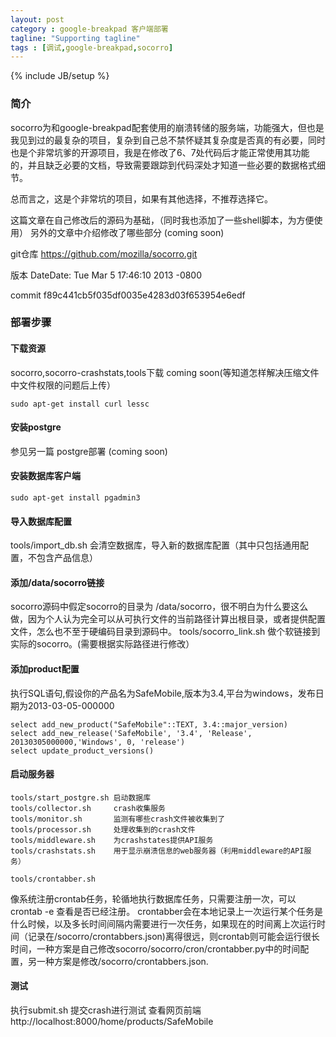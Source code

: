 ```yaml
---
layout: post
category : google-breakpad 客户端部署
tagline: "Supporting tagline"
tags : [调试,google-breakpad,socorro]
---
```

{% include JB/setup %}


### 简介
socorro为和google-breakpad配套使用的崩溃转储的服务端，功能强大，但也是我见到过的最复杂的项目，复杂到自己总不禁怀疑其复杂度是否真的有必要，同时也是个非常坑爹的开源项目，我是在修改了6、7处代码后才能正常使用其功能的，并且缺乏必要的文档，导致需要跟踪到代码深处才知道一些必要的数据格式细节。

总而言之，这是个非常坑的项目，如果有其他选择，不推荐选择它。

这篇文章在自己修改后的源码为基础，（同时我也添加了一些shell脚本，为方便使用）
另外的文章中介绍修改了哪些部分 (coming soon)

git仓库 https://github.com/mozilla/socorro.git

版本 DateDate:   Tue Mar 5 17:46:10 2013 -0800

commit f89c441cb5f035df0035e4283d03f653954e6edf

### 部署步骤

#### 下载资源
socorro,socorro-crashstats,tools下载  coming soon(等知道怎样解决压缩文件中文件权限的问题后上传）

	sudo apt-get install curl lessc

#### 安装postgre
参见另一篇 postgre部署 (coming soon)

#### 安装数据库客户端

	sudo apt-get install pgadmin3

#### 导入数据库配置
tools/import_db.sh
会清空数据库，导入新的数据库配置（其中只包括通用配置，不包含产品信息）

#### 添加/data/socorro链接
socorro源码中假定socorro的目录为 /data/socorro，很不明白为什么要这么做，因为个人认为完全可以从可执行文件的当前路径计算出根目录，或者提供配置文件，怎么也不至于硬编码目录到源码中。
tools/socorro_link.sh  做个软链接到实际的socorro。(需要根据实际路径进行修改）

#### 添加product配置
执行SQL语句,假设你的产品名为SafeMobile,版本为3.4,平台为windows，发布日期为2013-03-05-000000

	select add_new_product("SafeMobile"::TEXT, 3.4::major_version)
	select add_new_release('SafeMobile', '3.4', 'Release', 20130305000000,'Windows', 0, 'release')
	select update_product_versions()

#### 启动服务器
	tools/start_postgre.sh 启动数据库
	tools/collector.sh     crash收集服务
	tools/monitor.sh       监测有哪些crash文件被收集到了
	tools/processor.sh     处理收集到的crash文件
	tools/middleware.sh    为crashstates提供API服务
	tools/crashstats.sh    用于显示崩溃信息的web服务器（利用middleware的API服务）

	tools/crontabber.sh
像系统注册crontab任务，轮循地执行数据库任务，只需要注册一次，可以crontab -e 查看是否已经注册。
crontabber会在本地记录上一次运行某个任务是什么时候，以及多长时间间隔内需要进行一次任务，如果现在的时间离上次运行时间（记录在/socorro/crontabbers.json)离得很远，则crontab则可能会运行很长时间，一种方案是自己修改socorro/socorro/cron/crontabber.py中的时间配置，另一种方案是修改/socorro/crontabbers.json.

#### 测试
执行submit.sh 提交crash进行测试
查看网页前端
http://localhost:8000/home/products/SafeMobile

